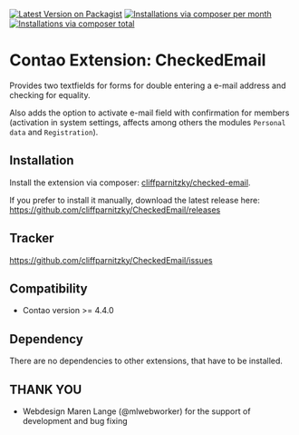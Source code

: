 [![Latest Version on Packagist](http://img.shields.io/packagist/v/cliffparnitzky/checked-email.svg?style=flat)](https://packagist.org/packages/cliffparnitzky/checked-email)
[![Installations via composer per month](http://img.shields.io/packagist/dm/cliffparnitzky/checked-email.svg?style=flat)](https://packagist.org/packages/cliffparnitzky/checked-email)
[![Installations via composer total](http://img.shields.io/packagist/dt/cliffparnitzky/checked-email.svg?style=flat)](https://packagist.org/packages/cliffparnitzky/checked-email)

Contao Extension: CheckedEmail
==============================

Provides two textfields for forms for double entering a e-mail address and checking for equality.

Also adds the option to activate e-mail field with confirmation for members (activation in system settings, affects among others the modules `Personal data` and `Registration`).


Installation
------------

Install the extension via composer: [cliffparnitzky/checked-email](https://packagist.org/packages/cliffparnitzky/checked-email).

If you prefer to install it manually, download the latest release here: https://github.com/cliffparnitzky/CheckedEmail/releases


Tracker
-------

https://github.com/cliffparnitzky/CheckedEmail/issues


Compatibility
-------------

- Contao version >= 4.4.0


Dependency
----------

There are no dependencies to other extensions, that have to be installed.


THANK YOU
---------

- Webdesign Maren Lange (@mlwebworker) for the support of development and bug fixing
